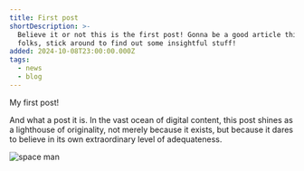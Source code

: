```yaml
---
title: First post
shortDescription: >-
  Believe it or not this is the first post! Gonna be a good article this one
  folks, stick around to find out some insightful stuff! 
added: 2024-10-08T23:00:00.000Z
tags:
  - news
  - blog
---
```


My first post!

And what a post it is. In the vast ocean of digital content, this post shines as a lighthouse of originality, not merely because it exists, but because it dares to believe in its own extraordinary level of adequateness.

![space man](https://static.vecteezy.com/system/resources/previews/033/082/977/non_2x/in-the-inky-blackness-of-space-the-silhouette-of-a-solitary-astronaut-floating-graphic-tshirt-vector-contour-white-border-background-free-png.png)
